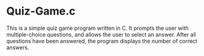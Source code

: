 # Quiz-Game.c
This is a simple quiz game program written in C. It prompts the user with multiple-choice questions, and allows the user to select an answer. After all questions have been answered, the program displays the number of correct answers.
